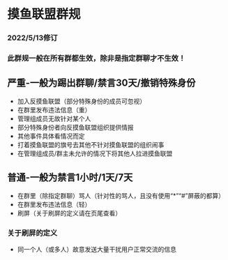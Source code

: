 # 摸鱼联盟群规
### 2022/5/13修订
### 此群规一般在所有群都生效，除非是指定群聊才不生效！

## 严重-一般为踢出群聊/禁言30天/撤销特殊身份
- 加入反摸鱼联盟（部分特殊身份的成员可忽视）
- 在群里发布违法信息（重）
- 管理组成员无故针对某个人
- 部分特殊身份者向反摸鱼联盟组织提供情报
- 其他事件具体看情况而定
- 打着摸鱼联盟的旗号去其他不针对摸鱼联盟的组织闹事
- 在管理组成员/群主未允许的情况下将其他人拉进摸鱼联盟

## 普通-一般为禁言1小时/1天/7天
- 在群里（除指定群聊）骂人（针对性的骂人，且没有使用“*”“#”屏蔽的都算）
- 在群里发布违法信息（轻）
- 刷屏（关于刷屏的定义请在页尾查看）



### 关于刷屏的定义
- 同一个人（或多人）故意发送大量干扰用户正常交流的信息
